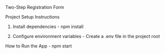 Two-Step Registration Form

Project Setup Instructions
  
  01. Install dependencies - npm install

  02. Configure environment variables - Create a .env file in the project root

How to Run the App - npm start
